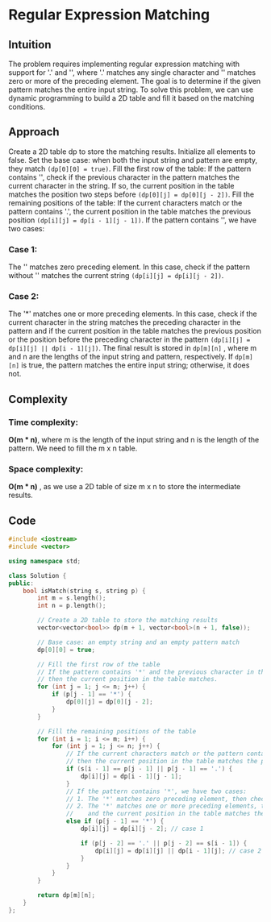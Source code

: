 # Regular Expression Matching

## Intuition

The problem requires implementing regular expression matching with support for '.' and '', where '.' matches any single character and '' matches zero or more of the preceding element. The goal is to determine if the given pattern matches the entire input string. To solve this problem, we can use dynamic programming to build a 2D table and fill it based on the matching conditions.

## Approach

Create a 2D table dp to store the matching results. Initialize all elements to false.
Set the base case: when both the input string and pattern are empty, they match `(dp[0][0] = true)`.
Fill the first row of the table:
If the pattern contains '', check if the previous character in the pattern matches the current character in the string. If so, the current position in the table matches the position two steps before `(dp[0][j] = dp[0][j - 2])`.
Fill the remaining positions of the table:
If the current characters match or the pattern contains '.', the current position in the table matches the previous position `(dp[i][j] = dp[i - 1][j - 1])`.
If the pattern contains '', we have two cases:

### Case 1:

The '' matches zero preceding element. In this case, check if the pattern without '' matches the current string `(dp[i][j] = dp[i][j - 2])`.

### Case 2:

The '\*' matches one or more preceding elements. In this case, check if the current character in the string matches the preceding character in the pattern and if the current position in the table matches the previous position or the position before the preceding character in the pattern `(dp[i][j] = dp[i][j] || dp[i - 1][j])`.
The final result is stored in `dp[m][n]` , where m and n are the lengths of the input string and pattern, respectively. If `dp[m][n]` is true, the pattern matches the entire input string; otherwise, it does not.

## Complexity

### Time complexity:

**O(m \* n)**, where m is the length of the input string and n is the length of the pattern. We need to fill the m x n table.

### Space complexity:

**O(m \* n)** , as we use a 2D table of size m x n to store the intermediate results.

## Code

```c++
#include <iostream>
#include <vector>

using namespace std;

class Solution {
public:
    bool isMatch(string s, string p) {
        int m = s.length();
        int n = p.length();

        // Create a 2D table to store the matching results
        vector<vector<bool>> dp(m + 1, vector<bool>(n + 1, false));

        // Base case: an empty string and an empty pattern match
        dp[0][0] = true;

        // Fill the first row of the table
        // If the pattern contains '*' and the previous character in the pattern matches the current character in the string,
        // then the current position in the table matches.
        for (int j = 1; j <= n; j++) {
            if (p[j - 1] == '*') {
                dp[0][j] = dp[0][j - 2];
            }
        }

        // Fill the remaining positions of the table
        for (int i = 1; i <= m; i++) {
            for (int j = 1; j <= n; j++) {
                // If the current characters match or the pattern contains '.',
                // then the current position in the table matches the previous position.
                if (s[i - 1] == p[j - 1] || p[j - 1] == '.') {
                    dp[i][j] = dp[i - 1][j - 1];
                }
                // If the pattern contains '*', we have two cases:
                // 1. The '*' matches zero preceding element, then check if the pattern without '*' matches the current string.
                // 2. The '*' matches one or more preceding elements, then check if the current character in the string matches the preceding character in the pattern,
                //    and the current position in the table matches the previous position or the current position matches the position before the preceding character in the pattern.
                else if (p[j - 1] == '*') {
                    dp[i][j] = dp[i][j - 2]; // case 1

                    if (p[j - 2] == '.' || p[j - 2] == s[i - 1]) {
                        dp[i][j] = dp[i][j] || dp[i - 1][j]; // case 2
                    }
                }
            }
        }

        return dp[m][n];
    }
};
```

